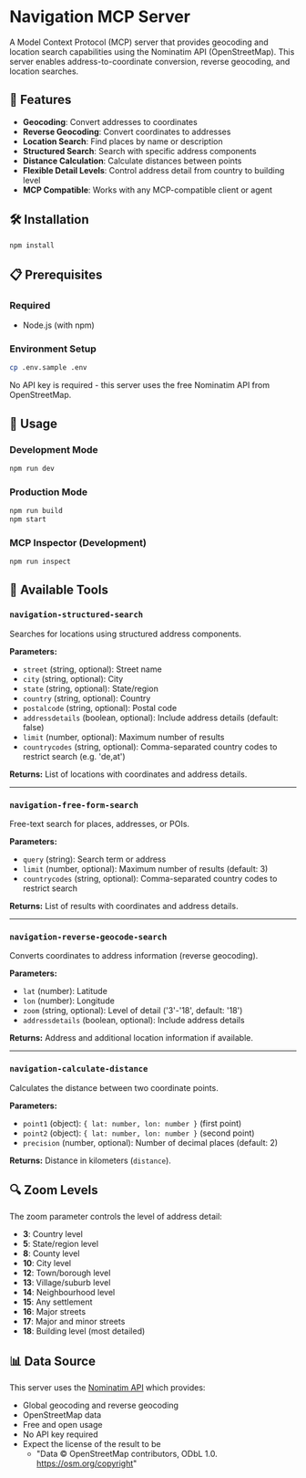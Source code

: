 
# Navigation MCP Server

A Model Context Protocol (MCP) server that provides geocoding and location search capabilities using the Nominatim API (OpenStreetMap). This server enables address-to-coordinate conversion, reverse geocoding, and location searches.

## 🚀 Features

- **Geocoding**: Convert addresses to coordinates
- **Reverse Geocoding**: Convert coordinates to addresses
- **Location Search**: Find places by name or description
- **Structured Search**: Search with specific address components
- **Distance Calculation**: Calculate distances between points
- **Flexible Detail Levels**: Control address detail from country to building level
- **MCP Compatible**: Works with any MCP-compatible client or agent

## 🛠️ Installation

```bash
npm install
```

## 📋 Prerequisites

### Required

- Node.js (with npm)

### Environment Setup

```bash
cp .env.sample .env
```

No API key is required - this server uses the free Nominatim API from OpenStreetMap.

## 🚀 Usage

### Development Mode
```bash
npm run dev
```

### Production Mode
```bash
npm run build
npm start
```

### MCP Inspector (Development)
```bash
npm run inspect
```

## 🔧 Available Tools

### `navigation-structured-search`
Searches for locations using structured address components.

**Parameters:**
- `street` (string, optional): Street name
- `city` (string, optional): City
- `state` (string, optional): State/region
- `country` (string, optional): Country
- `postalcode` (string, optional): Postal code
- `addressdetails` (boolean, optional): Include address details (default: false)
- `limit` (number, optional): Maximum number of results
- `countrycodes` (string, optional): Comma-separated country codes to restrict search (e.g. 'de,at')

**Returns:** List of locations with coordinates and address details.

---


### `navigation-free-form-search`
Free-text search for places, addresses, or POIs.

**Parameters:**
- `query` (string): Search term or address
- `limit` (number, optional): Maximum number of results (default: 3)
- `countrycodes` (string, optional): Comma-separated country codes to restrict search

**Returns:** List of results with coordinates and address details.

---


### `navigation-reverse-geocode-search`
Converts coordinates to address information (reverse geocoding).

**Parameters:**
- `lat` (number): Latitude
- `lon` (number): Longitude
- `zoom` (string, optional): Level of detail ('3'-'18', default: '18')
- `addressdetails` (boolean, optional): Include address details

**Returns:** Address and additional location information if available.

---


### `navigation-calculate-distance`
Calculates the distance between two coordinate points.

**Parameters:**
- `point1` (object): `{ lat: number, lon: number }` (first point)
- `point2` (object): `{ lat: number, lon: number }` (second point)
- `precision` (number, optional): Number of decimal places (default: 2)

**Returns:** Distance in kilometers (`distance`).

## 🔍 Zoom Levels

The zoom parameter controls the level of address detail:

- **3**: Country level
- **5**: State/region level
- **8**: County level
- **10**: City level
- **12**: Town/borough level
- **13**: Village/suburb level
- **14**: Neighbourhood level
- **15**: Any settlement
- **16**: Major streets
- **17**: Major and minor streets
- **18**: Building level (most detailed)

## 📊 Data Source

This server uses the [Nominatim API](https://nominatim.org/release-docs/develop/api/Overview/) which provides:
- Global geocoding and reverse geocoding
- OpenStreetMap data
- Free and open usage
- No API key required
- Expect the license of the result to be
  - "Data © OpenStreetMap contributors, ODbL 1.0. https://osm.org/copyright"
